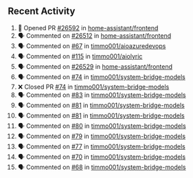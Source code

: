 ## Recent Activity

<!--START_SECTION:activity-->
1. 💪 Opened PR [#26592](https://github.com/home-assistant/frontend/pull/26592) in [home-assistant/frontend](https://github.com/home-assistant/frontend)
2. 🗣 Commented on [#26512](https://github.com/home-assistant/frontend/issues/26512) in [home-assistant/frontend](https://github.com/home-assistant/frontend)
3. 🗣 Commented on [#67](https://github.com/timmo001/aioazuredevops/issues/67) in [timmo001/aioazuredevops](https://github.com/timmo001/aioazuredevops)
4. 🗣 Commented on [#115](https://github.com/timmo001/aiolyric/issues/115) in [timmo001/aiolyric](https://github.com/timmo001/aiolyric)
5. 🗣 Commented on [#26529](https://github.com/home-assistant/frontend/issues/26529) in [home-assistant/frontend](https://github.com/home-assistant/frontend)
6. 🗣 Commented on [#74](https://github.com/timmo001/system-bridge-models/issues/74) in [timmo001/system-bridge-models](https://github.com/timmo001/system-bridge-models)
7. ❌ Closed PR [#74](https://github.com/timmo001/system-bridge-models/pull/74) in [timmo001/system-bridge-models](https://github.com/timmo001/system-bridge-models)
8. 🗣 Commented on [#83](https://github.com/timmo001/system-bridge-models/issues/83) in [timmo001/system-bridge-models](https://github.com/timmo001/system-bridge-models)
9. 🗣 Commented on [#81](https://github.com/timmo001/system-bridge-models/issues/81) in [timmo001/system-bridge-models](https://github.com/timmo001/system-bridge-models)
10. 🗣 Commented on [#81](https://github.com/timmo001/system-bridge-models/issues/81) in [timmo001/system-bridge-models](https://github.com/timmo001/system-bridge-models)
11. 🗣 Commented on [#80](https://github.com/timmo001/system-bridge-models/issues/80) in [timmo001/system-bridge-models](https://github.com/timmo001/system-bridge-models)
12. 🗣 Commented on [#79](https://github.com/timmo001/system-bridge-models/issues/79) in [timmo001/system-bridge-models](https://github.com/timmo001/system-bridge-models)
13. 🗣 Commented on [#77](https://github.com/timmo001/system-bridge-models/issues/77) in [timmo001/system-bridge-models](https://github.com/timmo001/system-bridge-models)
14. 🗣 Commented on [#70](https://github.com/timmo001/system-bridge-models/issues/70) in [timmo001/system-bridge-models](https://github.com/timmo001/system-bridge-models)
15. 🗣 Commented on [#68](https://github.com/timmo001/system-bridge-models/issues/68) in [timmo001/system-bridge-models](https://github.com/timmo001/system-bridge-models)
<!--END_SECTION:activity-->
